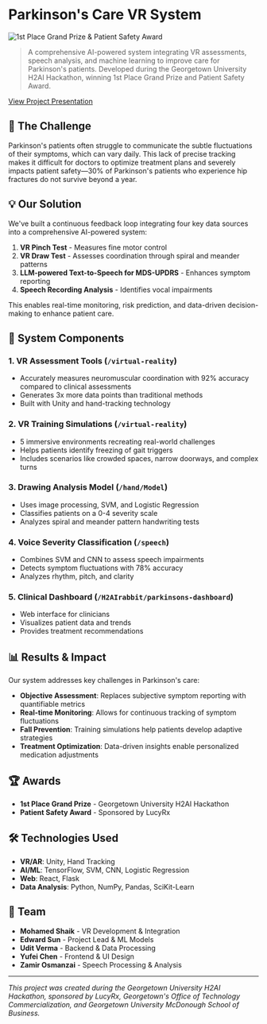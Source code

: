 # Parkinson's Care VR System

![1st Place Grand Prize & Patient Safety Award](https://img.shields.io/badge/1st_Place-H2AI_Hackathon-gold)

> A comprehensive AI-powered system integrating VR assessments, speech analysis, and machine learning to improve care for Parkinson's patients. Developed during the Georgetown University H2AI Hackathon, winning 1st Place Grand Prize and Patient Safety Award.

[View Project Presentation](https://www.canva.com/design/DAGh0KRijR8/oKBFJRbwcBhVm206AKvEqw/edit)

## 🌟 The Challenge

Parkinson's patients often struggle to communicate the subtle fluctuations of their symptoms, which can vary daily. This lack of precise tracking makes it difficult for doctors to optimize treatment plans and severely impacts patient safety—30% of Parkinson's patients who experience hip fractures do not survive beyond a year.

## 💡 Our Solution

We've built a continuous feedback loop integrating four key data sources into a comprehensive AI-powered system:

1. **VR Pinch Test** - Measures fine motor control
2. **VR Draw Test** - Assesses coordination through spiral and meander patterns
3. **LLM-powered Text-to-Speech for MDS-UPDRS** - Enhances symptom reporting
4. **Speech Recording Analysis** - Identifies vocal impairments

This enables real-time monitoring, risk prediction, and data-driven decision-making to enhance patient care.

## 🧠 System Components

### 1. VR Assessment Tools (`/virtual-reality`)
- Accurately measures neuromuscular coordination with 92% accuracy compared to clinical assessments
- Generates 3x more data points than traditional methods
- Built with Unity and hand-tracking technology

### 2. VR Training Simulations (`/virtual-reality`)
- 5 immersive environments recreating real-world challenges
- Helps patients identify freezing of gait triggers
- Includes scenarios like crowded spaces, narrow doorways, and complex turns

### 3. Drawing Analysis Model (`/hand/Model`)
- Uses image processing, SVM, and Logistic Regression
- Classifies patients on a 0-4 severity scale
- Analyzes spiral and meander pattern handwriting tests

### 4. Voice Severity Classification (`/speech`)
- Combines SVM and CNN to assess speech impairments
- Detects symptom fluctuations with 78% accuracy
- Analyzes rhythm, pitch, and clarity

### 5. Clinical Dashboard (`/H2AIrabbit/parkinsons-dashboard`)
- Web interface for clinicians
- Visualizes patient data and trends
- Provides treatment recommendations

## 📊 Results & Impact

Our system addresses key challenges in Parkinson's care:

- **Objective Assessment**: Replaces subjective symptom reporting with quantifiable metrics
- **Real-time Monitoring**: Allows for continuous tracking of symptom fluctuations
- **Fall Prevention**: Training simulations help patients develop adaptive strategies
- **Treatment Optimization**: Data-driven insights enable personalized medication adjustments

## 🏆 Awards

- **1st Place Grand Prize** - Georgetown University H2AI Hackathon
- **Patient Safety Award** - Sponsored by LucyRx

## 🛠️ Technologies Used

- **VR/AR**: Unity, Hand Tracking
- **AI/ML**: TensorFlow, SVM, CNN, Logistic Regression
- **Web**: React, Flask
- **Data Analysis**: Python, NumPy, Pandas, SciKit-Learn

## 👥 Team

- **Mohamed Shaik** - VR Development & Integration
- **Edward Sun** - Project Lead & ML Models
- **Udit Verma** - Backend & Data Processing
- **Yufei Chen** - Frontend & UI Design
- **Zamir Osmanzai** - Speech Processing & Analysis

---

*This project was created during the Georgetown University H2AI Hackathon, sponsored by LucyRx, Georgetown's Office of Technology Commercialization, and Georgetown University McDonough School of Business.*
